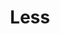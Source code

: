---
homepage: 'https://lesscss.org/'
slug: 'less'
skills: ['css', 'pre-processing', 'application-development', 'front-end']
title: 'Less'
type: 'tool'
---